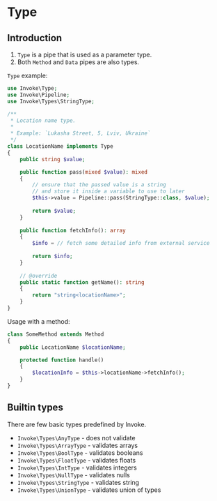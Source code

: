 # Type

## Introduction

1. `Type` is a pipe that is used as a parameter type.
2. Both `Method` and `Data` pipes are also types.

`Type` example:

```php
use Invoke\Type;
use Invoke\Pipeline;
use Invoke\Types\StringType;

/**
 * Location name type.
 * 
 * Example: `Lukasha Street, 5, Lviv, Ukraine`
 */
class LocationName implements Type
{
    public string $value;

    public function pass(mixed $value): mixed
    {
        // ensure that the passed value is a string
        // and store it inside a variable to use to later
        $this->value = Pipeline::pass(StringType::class, $value);
        
        return $value;
    }
    
    public function fetchInfo(): array
    {
        $info = // fetch some detailed info from external service
        
        return $info;
    }
    
    // @override
    public static function getName(): string
    {
        return "string<locationName>";
    }
}
```

Usage with a method:

```php
class SomeMethod extends Method
{
    public LocationName $locationName;

    protected function handle()
    {
        $locationInfo = $this->locationName->fetchInfo();
    }
}
```

## Builtin types

There are few basic types predefined by Invoke.

- `Invoke\Types\AnyType` - does not validate
- `Invoke\Types\ArrayType` - validates arrays
- `Invoke\Types\BoolType` - validates booleans
- `Invoke\Types\FloatType` - validates floats
- `Invoke\Types\IntType` - validates integers
- `Invoke\Types\NullType` - validates nulls
- `Invoke\Types\StringType` - validates string
- `Invoke\Types\UnionType` - validates union of types
